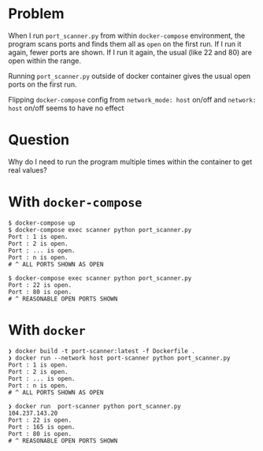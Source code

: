 # Problem
When I run `port_scanner.py` from within `docker-compose` environment, 
the program scans ports and finds them all as `open` on the first run. 
If I run it again, fewer ports are shown. If I run it again, the usual (like 22 and 80)
are open within the range.

Running `port_scanner.py` outside of docker container gives the usual open ports
on the first run.

Flipping `docker-compose` config from `network_mode: host` on/off 
and `network: host` on/off seems to have no effect

# Question
Why do I need to run the program multiple times within the container to get real values?

# With `docker-compose`
```
$ docker-compose up
$ docker-compose exec scanner python port_scanner.py
Port : 1 is open.
Port : 2 is open.
Port : ... is open.
Port : n is open.
# ^ ALL PORTS SHOWN AS OPEN

$ docker-compose exec scanner python port_scanner.py
Port : 22 is open.
Port : 80 is open.
# ^ REASONABLE OPEN PORTS SHOWN
```

# With `docker`
```
❯ docker build -t port-scanner:latest -f Dockerfile .
❯ docker run --network host port-scanner python port_scanner.py
Port : 1 is open.
Port : 2 is open.
Port : ... is open.
Port : n is open.
# ^ ALL PORTS SHOWN AS OPEN

❯ docker run  port-scanner python port_scanner.py
104.237.143.20
Port : 22 is open.
Port : 165 is open.
Port : 80 is open.
# ^ REASONABLE OPEN PORTS SHOWN
```
